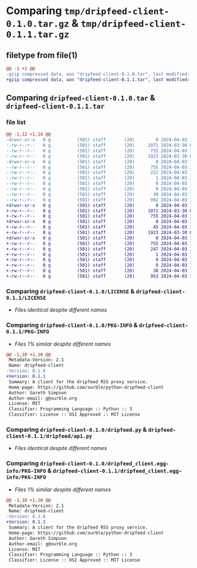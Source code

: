 # Comparing `tmp/dripfeed-client-0.1.0.tar.gz` & `tmp/dripfeed-client-0.1.1.tar.gz`

## filetype from file(1)

```diff
@@ -1 +1 @@
-gzip compressed data, was "dripfeed-client-0.1.0.tar", last modified: Wed Apr  3 18:09:57 2024, max compression
+gzip compressed data, was "dripfeed-client-0.1.1.tar", last modified: Wed Apr  3 18:44:32 2024, max compression
```

## Comparing `dripfeed-client-0.1.0.tar` & `dripfeed-client-0.1.1.tar`

### file list

```diff
@@ -1,12 +1,14 @@
-drwxr-xr-x   0 g          (501) staff       (20)        0 2024-04-03 18:09:57.734249 dripfeed-client-0.1.0/
--rw-r--r--   0 g          (501) staff       (20)     1071 2024-03-30 08:09:04.000000 dripfeed-client-0.1.0/LICENSE
--rw-r--r--   0 g          (501) staff       (20)      755 2024-04-03 18:09:57.734068 dripfeed-client-0.1.0/PKG-INFO
--rw-r--r--   0 g          (501) staff       (20)     1923 2024-03-30 08:36:20.000000 dripfeed-client-0.1.0/dripfeed.py
-drwxr-xr-x   0 g          (501) staff       (20)        0 2024-04-03 18:09:57.733885 dripfeed-client-0.1.0/dripfeed_client.egg-info/
--rw-r--r--   0 g          (501) staff       (20)      755 2024-04-03 18:09:57.000000 dripfeed-client-0.1.0/dripfeed_client.egg-info/PKG-INFO
--rw-r--r--   0 g          (501) staff       (20)      222 2024-04-03 18:09:57.000000 dripfeed-client-0.1.0/dripfeed_client.egg-info/SOURCES.txt
--rw-r--r--   0 g          (501) staff       (20)        1 2024-04-03 18:09:57.000000 dripfeed-client-0.1.0/dripfeed_client.egg-info/dependency_links.txt
--rw-r--r--   0 g          (501) staff       (20)        9 2024-04-03 18:09:57.000000 dripfeed-client-0.1.0/dripfeed_client.egg-info/requires.txt
--rw-r--r--   0 g          (501) staff       (20)        9 2024-04-03 18:09:57.000000 dripfeed-client-0.1.0/dripfeed_client.egg-info/top_level.txt
--rw-r--r--   0 g          (501) staff       (20)       38 2024-04-03 18:09:57.734285 dripfeed-client-0.1.0/setup.cfg
--rw-r--r--   0 g          (501) staff       (20)      992 2024-04-03 18:07:35.000000 dripfeed-client-0.1.0/setup.py
+drwxr-xr-x   0 g          (501) staff       (20)        0 2024-04-03 18:44:32.800786 dripfeed-client-0.1.1/
+-rw-r--r--   0 g          (501) staff       (20)     1071 2024-03-30 08:09:04.000000 dripfeed-client-0.1.1/LICENSE
+-rw-r--r--   0 g          (501) staff       (20)      755 2024-04-03 18:44:32.800587 dripfeed-client-0.1.1/PKG-INFO
+drwxr-xr-x   0 g          (501) staff       (20)        0 2024-04-03 18:44:32.799519 dripfeed-client-0.1.1/dripfeed/
+-rw-r--r--   0 g          (501) staff       (20)       45 2024-04-03 18:42:14.000000 dripfeed-client-0.1.1/dripfeed/__init__.py
+-rw-r--r--   0 g          (501) staff       (20)     1923 2024-03-30 08:36:20.000000 dripfeed-client-0.1.1/dripfeed/api.py
+drwxr-xr-x   0 g          (501) staff       (20)        0 2024-04-03 18:44:32.800411 dripfeed-client-0.1.1/dripfeed_client.egg-info/
+-rw-r--r--   0 g          (501) staff       (20)      755 2024-04-03 18:44:32.000000 dripfeed-client-0.1.1/dripfeed_client.egg-info/PKG-INFO
+-rw-r--r--   0 g          (501) staff       (20)      247 2024-04-03 18:44:32.000000 dripfeed-client-0.1.1/dripfeed_client.egg-info/SOURCES.txt
+-rw-r--r--   0 g          (501) staff       (20)        1 2024-04-03 18:44:32.000000 dripfeed-client-0.1.1/dripfeed_client.egg-info/dependency_links.txt
+-rw-r--r--   0 g          (501) staff       (20)        9 2024-04-03 18:44:32.000000 dripfeed-client-0.1.1/dripfeed_client.egg-info/requires.txt
+-rw-r--r--   0 g          (501) staff       (20)        9 2024-04-03 18:44:32.000000 dripfeed-client-0.1.1/dripfeed_client.egg-info/top_level.txt
+-rw-r--r--   0 g          (501) staff       (20)       38 2024-04-03 18:44:32.800832 dripfeed-client-0.1.1/setup.cfg
+-rw-r--r--   0 g          (501) staff       (20)      953 2024-04-03 18:42:45.000000 dripfeed-client-0.1.1/setup.py
```

### Comparing `dripfeed-client-0.1.0/LICENSE` & `dripfeed-client-0.1.1/LICENSE`

 * *Files identical despite different names*

### Comparing `dripfeed-client-0.1.0/PKG-INFO` & `dripfeed-client-0.1.1/PKG-INFO`

 * *Files 1% similar despite different names*

```diff
@@ -1,10 +1,10 @@
 Metadata-Version: 2.1
 Name: dripfeed-client
-Version: 0.1.0
+Version: 0.1.1
 Summary: A client for the dripfeed RSS proxy service.
 Home-page: https://github.com/xurble/python-dripfeed-client
 Author: Gareth Simpson
 Author-email: g@xurble.org
 License: MIT
 Classifier: Programming Language :: Python :: 3
 Classifier: License :: OSI Approved :: MIT License
```

### Comparing `dripfeed-client-0.1.0/dripfeed.py` & `dripfeed-client-0.1.1/dripfeed/api.py`

 * *Files identical despite different names*

### Comparing `dripfeed-client-0.1.0/dripfeed_client.egg-info/PKG-INFO` & `dripfeed-client-0.1.1/dripfeed_client.egg-info/PKG-INFO`

 * *Files 1% similar despite different names*

```diff
@@ -1,10 +1,10 @@
 Metadata-Version: 2.1
 Name: dripfeed-client
-Version: 0.1.0
+Version: 0.1.1
 Summary: A client for the dripfeed RSS proxy service.
 Home-page: https://github.com/xurble/python-dripfeed-client
 Author: Gareth Simpson
 Author-email: g@xurble.org
 License: MIT
 Classifier: Programming Language :: Python :: 3
 Classifier: License :: OSI Approved :: MIT License
```

